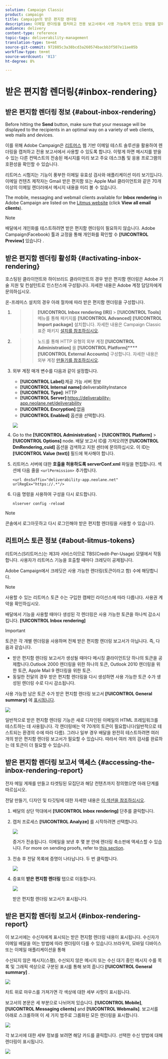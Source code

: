 ```yaml
---
solution: Campaign Classic
product: campaign
title: Campaign의 받은 편지함 렌더링
description: 이메일 렌더링을 캡처하고 전용 보고서에서 사용 가능하게 만드는 방법을 알아봅니다.
audience: delivery
content-type: reference
topic-tags: deliverability-management
translation-type: tm+mt
source-git-commit: 972885c3a38bcd3a260574bacbb3f507e11ae05b
workflow-type: tm+mt
source-wordcount: '813'
ht-degree: 8%

---
```



# 받은 편지함 렌더링{#inbox-rendering}

## 받은 편지함 렌더링 정보 {#about-inbox-rendering}

Before hitting the **Send** button, make sure that your message will be displayed to the recipients in an optimal way on a variety of web clients, web mails and devices.

이를 위해 Adobe Campaign은 [리트머스](https://litmus.com/email-testing) 웹 기반 이메일 테스트 솔루션을 활용하여 렌더링을 캡처하고 전용 보고서에서 사용할 수 있도록 합니다. 이렇게 하면 메시지를 받을 수 있는 다른 컨텍스트의 전송된 메시지를 미리 보고 주요 데스크톱 및 응용 프로그램의 호환성을 확인할 수 있습니다.

리트머스 시험지는 기능이 풍부한 이메일 유효성 검사와 애플리케이션 미리 보기입니다. 이메일 컨텐츠 제작자는 Gmail 받은 편지함 또는 Apple Mail 클라이언트와 같은 70개 이상의 이메일 렌더러에서 메시지 내용을 미리 볼 수 있습니다.

The mobile, messaging and webmail clients available for **Inbox rendering** in Adobe Campaign are listed on the [Litmus website](https://litmus.com/email-testing) (click **View all email clients**).

>[!NOTE]
>
>배달에서 개인화를 테스트하려면 받은 편지함 렌더링이 필요하지 않습니다. Adobe Campaign(Facebook) 툴과 교정을 통해 개인화를 확인할 수 **[!UICONTROL Preview]** 있습니다 [](../../delivery/using/steps-validating-the-delivery.md#sending-a-proof).

## 받은 편지함 렌더링 활성화 {#activating-inbox-rendering}

호스팅된 클라이언트와 하이브리드 클라이언트의 경우 받은 편지함 렌더링은 Adobe 기술 지원 및 컨설턴트로 인스턴스에 구성됩니다. 자세한 내용은 Adobe 계정 담당자에게 문의하십시오.

온-프레미스 설치의 경우 아래 절차에 따라 받은 편지함 렌더링을 구성합니다.

1. > > **[!UICONTROL Inbox rendering (IR)]** > **[!UICONTROL Tools]** 메뉴를 통해 패키지를 **[!UICONTROL Advanced]** **[!UICONTROL Import package]** 설치합니다. 자세한 내용은 Campaign Classic 표준 패키지 [설치를 참조하십시오](../../installation/using/installing-campaign-standard-packages.md).
1. > > 노드를 통해 HTTP 유형의 외부 계정 **[!UICONTROL Administration]** 을 **[!UICONTROL Platform]****[!UICONTROL External Accounts]** 구성합니다. 자세한 내용은 외부 계정 [만들기를 참조하십시오](../../installation/using/external-accounts.md#creating-an-external-account).
1. 외부 계정 매개 변수를 다음과 같이 설정합니다.
   * **[!UICONTROL Label]**:제공 가능 서버 정보
   * **[!UICONTROL Internal name]**:deliverabilityInstance
   * **[!UICONTROL Type]**: HTTP
   * **[!UICONTROL Server]**:https://deliverability-app.neolane.net/deliverability
   * **[!UICONTROL Encryption]**:없음
   * **[!UICONTROL Enabled]** 옵션을 선택합니다.

   ![](assets/s_tn_inbox_rendering_external-account.png)

1. Go to the **[!UICONTROL Administration]** > **[!UICONTROL Platform]** > **[!UICONTROL Options]** node. 배달 보고서 ID를 가져오려면 **[!UICONTROL DmRendering_cuid]** 옵션을 검색하고 지원 센터에 문의하십시오. 이 ID는 **[!UICONTROL Value (text)]** 필드에 복사해야 합니다.
1. 리트머스 서버에 대한 **호출을 허용하도록 serverConf.xml** 파일을 편집합니다. 섹션에 다음 줄을 `<urlPermission>` 추가합니다.

   ```
   <url dnsSuffix="deliverability-app.neolane.net" urlRegEx="https://.*"/>
   ```

1. 다음 명령을 사용하여 구성을 다시 로드합니다.

   ```
   nlserver config -reload
   ```

>[!NOTE]
>
>콘솔에서 로그아웃하고 다시 로그인해야 받은 편지함 렌더링을 사용할 수 있습니다.

## 리트머스 토큰 정보 {#about-litmus-tokens}

리트머스(S리트머스)는 제3자 서비스이므로 TBS(Credit-Per-Usage) 모델에서 작동합니다. 사용자가 리트머스 기능을 호출할 때마다 크레딧이 공제됩니다.

Adobe Campaign에서 크레딧은 사용 가능한 렌더링(토큰이라고 함) 수에 해당합니다.

>[!NOTE]
>
>사용할 수 있는 리트머스 토큰 수는 구입한 캠페인 라이선스에 따라 다릅니다. 사용권 계약을 확인하십시오.

배달에서 기능을 사용할 때마다 생성된 각 렌더링은 사용 가능한 토큰을 하나씩 감소시킵니다. **[!UICONTROL Inbox rendering]**

>[!IMPORTANT]
>
>토큰은 각 개별 렌더링을 사용하며 전체 받은 편지함 렌더링 보고서가 아닙니다. 즉, 다음과 같습니다.
>
>* 받은 편지함 렌더링 보고서가 생성될 때마다 메시징 클라이언트당 하나의 토큰을 공제합니다.Outlook 2000 렌더링을 위한 하나의 토큰, Outlook 2010 렌더링을 위한 토큰, Apple Mail 9 렌더링을 위한 토큰.
>* 동일한 전달의 경우 받은 편지함 렌더링을 다시 생성하면 사용 가능한 토큰 수가 생성된 렌더링 수로 다시 감소됩니다.

>



사용 가능한 남은 토큰 수가 받은 편지함 렌더링 보고서 **[!UICONTROL General summary]** 에 [표시됩니다](#inbox-rendering-report).

![](assets/s_tn_inbox_rendering_tokens.png)

일반적으로 받은 편지함 렌더링 기능은 새로 디자인된 이메일의 HTML 프레임워크를 테스트하는 데 사용됩니다. 각 렌더링에는 약 70개의 토큰이 필요합니다(일반적으로 테스트되는 환경의 수에 따라 다름). 그러나 일부 경우 배달을 완전히 테스트하려면 여러 개의 받은 편지함 렌더링 보고서가 필요할 수 있습니다. 따라서 여러 개의 검사를 완료하는 데 토큰이 더 필요할 수 있습니다.

## 받은 편지함 렌더링 보고서 액세스 {#accessing-the-inbox-rendering-report}

전자 메일 게재를 만들고 타겟팅된 모집단과 해당 컨텐츠까지 정의했으면 아래 단계를 따르십시오.

전달 만들기, 디자인 및 타깃팅에 대한 자세한 내용은 [이 섹션을 참조하십시오](../../delivery/using/about-email-channel.md).

1. 배달의 상단 막대에서 **[!UICONTROL Inbox rendering]** 단추를 클릭합니다.
1. 캡처 프로세스 **[!UICONTROL Analyze]** 를 시작하려면 선택합니다.

   ![](assets/s_tn_inbox_rendering_button.png)

   증거가 전송됩니다. 이메일을 보낸 후 몇 분 안에 렌더링 축소판에 액세스할 수 있습니다. For more on sending proofs, refer to [this section](../../delivery/using/steps-validating-the-delivery.md#sending-a-proof).

1. 전송 후 전달 목록에 증명이 나타납니다. 두 번 클릭합니다.

   ![](assets/s_tn_inbox_rendering_delivery_list.png)

1. 증표의 **받은 편지함 렌더링** 탭으로 이동합니다.

   ![](assets/s_tn_inbox_rendering_tab.png)

   받은 편지함 렌더링 보고서가 표시됩니다.

## 받은 편지함 렌더링 보고서 {#inbox-rendering-report}

이 보고서에는 수신자에게 표시되는 받은 편지함 렌더링 내용이 표시됩니다. 수신자가 이메일 배달을 여는 방법에 따라 렌더링이 다를 수 있습니다.브라우저, 모바일 디바이스 또는 이메일 애플리케이션을 통해

수신되지 않은 메시지(스팸), 수신되지 않은 메시지 또는 수신 대기 중인 메시지 수를 목록 및 그래픽 색상으로 구분된 표시를 통해 보여 줍니다 **[!UICONTROL General summary]** .

![](assets/s_tn_inbox_rendering_summary.png)

차트 위로 마우스를 가져가면 각 색상에 대한 세부 사항이 표시됩니다.

보고서의 본문은 세 부분으로 나뉘어져 있습니다. **[!UICONTROL Mobile]**, **[!UICONTROL Messaging clients]** and **[!UICONTROL Webmails]**. 보고서를 아래로 스크롤하여 이 세 가지 범주로 그룹화된 모든 렌더링을 표시합니다.

![](assets/s_tn_inbox_rendering_report.png)

각 보고서에 대한 세부 정보를 보려면 해당 카드를 클릭합니다. 선택한 수신 방법에 대해 렌더링이 표시됩니다.

![](assets/s_tn_inbox_rendering_example.png)
